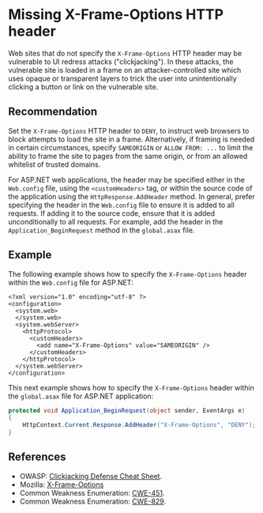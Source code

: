 # Missing X-Frame-Options HTTP header
Web sites that do not specify the `X-Frame-Options` HTTP header may be vulnerable to UI redress attacks ("clickjacking"). In these attacks, the vulnerable site is loaded in a frame on an attacker-controlled site which uses opaque or transparent layers to trick the user into unintentionally clicking a button or link on the vulnerable site.


## Recommendation
Set the `X-Frame-Options` HTTP header to `DENY`, to instruct web browsers to block attempts to load the site in a frame. Alternatively, if framing is needed in certain circumstances, specify `SAMEORIGIN` or `ALLOW FROM: ...` to limit the ability to frame the site to pages from the same origin, or from an allowed whitelist of trusted domains.

For ASP.NET web applications, the header may be specified either in the `Web.config` file, using the `<customHeaders>` tag, or within the source code of the application using the `HttpResponse.AddHeader` method. In general, prefer specifying the header in the `Web.config` file to ensure it is added to all requests. If adding it to the source code, ensure that it is added unconditionally to all requests. For example, add the header in the `Application_BeginRequest` method in the `global.asax` file.


## Example
The following example shows how to specify the `X-Frame-Options` header within the `Web.config` file for ASP.NET:


```none
<?xml version="1.0" encoding="utf-8" ?>
<configuration>
  <system.web>
  </system.web>
  <system.webServer>
    <httpProtocol>
      <customHeaders>
        <add name="X-Frame-Options" value="SAMEORIGIN" />
      </customHeaders>
    </httpProtocol>
  </system.webServer>
</configuration>

```
This next example shows how to specify the `X-Frame-Options` header within the `global.asax` file for ASP.NET application:


```csharp
protected void Application_BeginRequest(object sender, EventArgs e)
{
    HttpContext.Current.Response.AddHeader("X-Frame-Options", "DENY");
}

```

## References
* OWASP: [Clickjacking Defense Cheat Sheet](https://cheatsheetseries.owasp.org/cheatsheets/Clickjacking_Defense_Cheat_Sheet.html).
* Mozilla: [X-Frame-Options](https://developer.mozilla.org/en-US/docs/Web/HTTP/Headers/X-Frame-Options)
* Common Weakness Enumeration: [CWE-451](https://cwe.mitre.org/data/definitions/451.html).
* Common Weakness Enumeration: [CWE-829](https://cwe.mitre.org/data/definitions/829.html).

